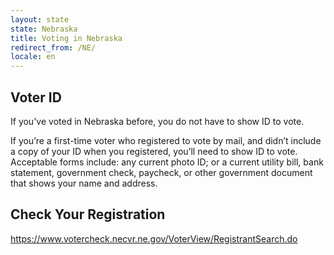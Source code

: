```yaml
---
layout: state
state: Nebraska
title: Voting in Nebraska
redirect_from: /NE/
locale: en
---
```


## Voter ID

If you've voted in Nebraska before, you do not have to show ID to vote.

If you’re a first-time voter who registered to vote by mail, and didn’t include a copy of your ID when you registered, you’ll need to show ID to vote. Acceptable forms include: any current photo ID; or a current utility bill, bank statement, government check, paycheck, or other government document that shows your name and address.

## Check Your Registration

<https://www.votercheck.necvr.ne.gov/VoterView/RegistrantSearch.do>
